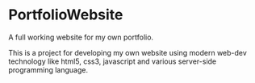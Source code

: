 # PortfolioWebsite
A full working website for my own portfolio.

This is a project for developing my own website using modern web-dev technology like html5, css3, javascript and various server-side programming language.
